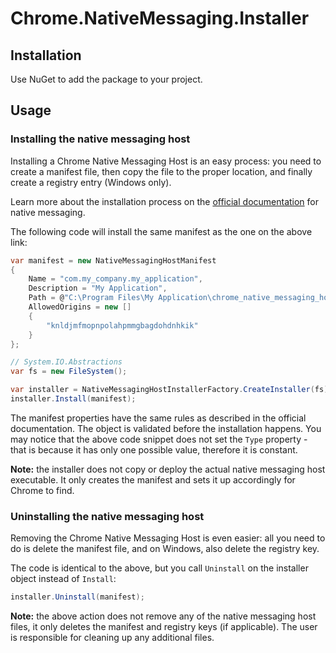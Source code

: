 # Chrome.NativeMessaging.Installer

## Installation

Use NuGet to add the package to your project.

## Usage

### Installing the native messaging host
Installing a Chrome Native Messaging Host is an easy process: you need to create a manifest file, then copy the file to the proper location, and finally create a registry entry (Windows only).

Learn more about the installation process on the [official documentation](https://developer.chrome.com/apps/nativeMessaging) for native messaging.

The following code will install the same manifest as the one on the above link:
```C#
var manifest = new NativeMessagingHostManifest
{
    Name = "com.my_company.my_application",
    Description = "My Application",
    Path = @"C:\Program Files\My Application\chrome_native_messaging_host.exe",
    AllowedOrigins = new []
    {
        "knldjmfmopnpolahpmmgbagdohdnhkik"
    }
};

// System.IO.Abstractions
var fs = new FileSystem();

var installer = NativeMessagingHostInstallerFactory.CreateInstaller(fs);
installer.Install(manifest);
```
The manifest properties have the same rules as described in the official documentation. The object is validated before the installation happens. You may notice that the above code snippet does not set the `Type` property - that is because it has only one possible value, therefore it is constant.

__Note:__ the installer does not copy or deploy the actual native messaging host executable. It only creates the manifest and sets it up accordingly for Chrome to find.

### Uninstalling the native messaging host

Removing the Chrome Native Messaging Host is even easier: all you need to do is delete the manifest file, and on Windows, also delete the registry key.

The code is identical to the above, but you call `Uninstall` on the installer object instead of `Install`:
```C#
installer.Uninstall(manifest);
```
__Note:__ the above action does not remove any of the native messaging host files, it only deletes the manifest and registry keys (if applicable). The user is responsible for cleaning up any additional files.